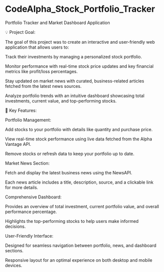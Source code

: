 # CodeAlpha_Stock_Portfolio_Tracker


Portfolio Tracker and Market Dashboard Application



💡 Project Goal:


The goal of this project was to create an interactive and user-friendly web application that allows users to:




Track their investments by managing a personalized stock portfolio.


Monitor performance with real-time stock price updates and key financial metrics like profit/loss percentages.


Stay updated on market news with curated, business-related articles fetched from the latest news sources.


Analyze portfolio trends with an intuitive dashboard showcasing total investments, current value, and top-performing stocks.



📑 Key Features:


Portfolio Management:



Add stocks to your portfolio with details like quantity and purchase price.


View real-time stock performance using live data fetched from the Alpha Vantage API.


Remove stocks or refresh data to keep your portfolio up to date.


Market News Section:




Fetch and display the latest business news using the NewsAPI.


Each news article includes a title, description, source, and a clickable link for more details.



Comprehensive Dashboard:



Provides an overview of total investment, current portfolio value, and overall performance percentage.


Highlights the top-performing stocks to help users make informed decisions.



User-Friendly Interface:




Designed for seamless navigation between portfolio, news, and dashboard sections.


Responsive layout for an optimal experience on both desktop and mobile devices.

